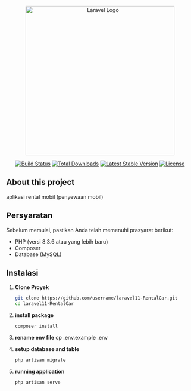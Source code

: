 <p align="center"><a href="https://laravel.com" target="_blank"><img src="https://raw.githubusercontent.com/laravel/art/master/logo-lockup/5%20SVG/2%20CMYK/1%20Full%20Color/laravel-logolockup-cmyk-red.svg" width="400" alt="Laravel Logo"></a></p>

<p align="center">
<a href="https://github.com/laravel/framework/actions"><img src="https://github.com/laravel/framework/workflows/tests/badge.svg" alt="Build Status"></a>
<a href="https://packagist.org/packages/laravel/framework"><img src="https://img.shields.io/packagist/dt/laravel/framework" alt="Total Downloads"></a>
<a href="https://packagist.org/packages/laravel/framework"><img src="https://img.shields.io/packagist/v/laravel/framework" alt="Latest Stable Version"></a>
<a href="https://packagist.org/packages/laravel/framework"><img src="https://img.shields.io/packagist/l/laravel/framework" alt="License"></a>
</p>

## About this project

aplikasi rental mobil (penyewaan mobil)

## Persyaratan

Sebelum memulai, pastikan Anda telah memenuhi prasyarat berikut:

-   PHP (versi 8.3.6 atau yang lebih baru)
-   Composer
-   Database (MySQL)

## Instalasi

1. **Clone Proyek**
    ```bash
    git clone https://github.com/username/laravel11-RentalCar.git
    cd laravel11-RentalCar
    ```
2. **install package**
    ```bash
    composer install
    ```
3. **rename env file**
   cp .env.example .env

4. **setup database and table**
    ```bash
    php artisan migrate
    ```
5. **running application**
    ```bash
    php artisan serve
    ```
